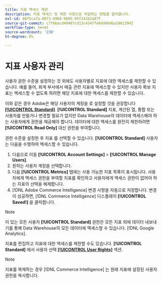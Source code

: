 ```yaml
---
title: 지표 액세스 제한
description: 지표 액세스 및 제한 사항으로 작업하는 방법을 알아봅니다.
exl-id: 88f5ca7a-8073-4968-9685-95f141b2a87f
source-git-commit: c7f6bacd49487cd13c4347fe6dd46d6a10613942
workflow-type: tm+mt
source-wordcount: '238'
ht-degree: 0%

---
```


# 지표 사용자 관리

사용자 권한 수준을 설정하는 것 외에도 사용자별로 지표에 대한 액세스를 제한할 수 있습니다. 예를 들어, 회계 부서에서 매출 관련 지표에 액세스할 수 있지만 사용자 확보 지표는 액세스할 수 없도록 하려면 해당 지표에 대한 액세스를 제한할 수 있습니다.

이와 같은 경우 Adobe은 해당 사용자의 계정을 로 설정할 것을 권장합니다 **[[!UICONTROL Standard]](../../administrator/user-management/user-management.md)**. **[!UICONTROL Standard]** 지표, 계산된 열, 통합 또는 사용자를 만들거나 변경할 필요가 없지만 Data Warehouse의 데이터에 액세스해야 하는 사용자에게 권한을 제공해야 합니다. 데이터에 대한 액세스를 완전히 제한하려면 **[!UICONTROL Read Only]** 대신 권한을 부여합니다.

권한 수준을 설정한 후 지표 를 선택할 수 있습니다. **[!UICONTROL Standard]** 사용자는 다음을 수행하여 액세스할 수 있습니다.

1. 다음으로 이동 **[!UICONTROL Account Settings]** > **[!UICONTROL Manage Users]**.
1. 원하는 사용자 계정을 선택합니다.
1. 다음 **[!UICONTROL Metrics]** 탭에는 사용 가능한 지표 목록이 표시됩니다. 사용자에게 액세스 권한을 부여할 지표를 확인하고 사용자에게 액세스 권한이 없어야 하는 지표의 선택을 해제합니다.
1. [!DNL Adobe Commerce Intelligence] 변경 사항을 자동으로 저장합니다. 변경이 성공하면, [!DNL Commerce Intelligence] 디스플레이 **[!UICONTROL Saved!]** 을 클릭합니다.

>[!NOTE]
>
>이 있는 모든 사용자 **[!UICONTROL Standard]** 권한은 모든 지표 외에 데이터 내보내기를 통해 Data Warehouse의 모든 데이터에 액세스할 수 있습니다. [!DNL Google Analytics].

지표를 편집하고 지표에 대한 액세스를 제한할 수도 있습니다. **[!UICONTROL Standard]** 에서 사용자 선택 **[[!UICONTROL User Rights]](../../data-user/reports/ess-manage-data-metrics.md)** 섹션.

>[!NOTE]
>
>지표를 복제하는 경우 [!DNL Commerce Intelligence] 는 원래 지표에 설정된 사용자 권한을 복사합니다.

